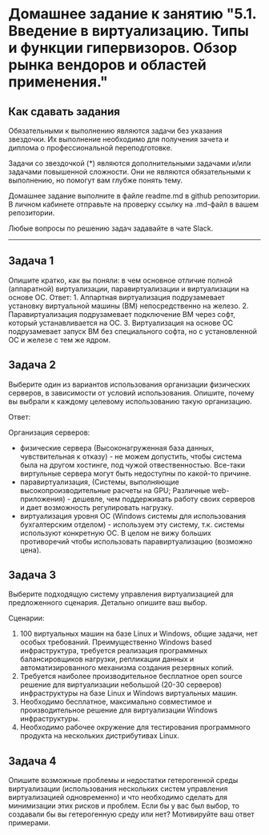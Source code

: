
# Домашнее задание к занятию "5.1. Введение в виртуализацию. Типы и функции гипервизоров. Обзор рынка вендоров и областей применения."


## Как сдавать задания

Обязательными к выполнению являются задачи без указания звездочки. Их выполнение необходимо для получения зачета и диплома о профессиональной переподготовке.

Задачи со звездочкой (*) являются дополнительными задачами и/или задачами повышенной сложности. Они не являются обязательными к выполнению, но помогут вам глубже понять тему.

Домашнее задание выполните в файле readme.md в github репозитории. В личном кабинете отправьте на проверку ссылку на .md-файл в вашем репозитории.

Любые вопросы по решению задач задавайте в чате Slack.

---

## Задача 1

Опишите кратко, как вы поняли: в чем основное отличие полной (аппаратной) виртуализации, паравиртуализации и виртуализации на основе ОС.
Ответ: 1. Аппартная виртуализация подрузамевает установку виртуальной машины (ВМ) непосредственно на железо.
2. Паравиртуализация подрузамевает подключение ВМ через софт, который устанавливается на ОС.
3. Виртуализация на основе ОС подрузамевает запуск ВМ без специального софта, но с установленной ОС и железе с тем же ядром.

## Задача 2

Выберите один из вариантов использования организации физических серверов, в зависимости от условий использования.
Опишите, почему вы выбрали к каждому целевому использованию такую организацию.

Ответ: 

Организация серверов:
- физические сервера (Высоконагруженная база данных, чувствительная к отказу) - не можем допустить, чтобы система была на другом хостинге, под чужой отвественностью. Все-таки виртульные сервера могут быть недоступны по какой-то причине. 
- паравиртуализация, (Системы, выполняющие высокопроизводительные расчеты на GPU; Различные web-приложения) - дешевле, чем поддерживать работу своих серверов и дает возможность регулировать нагрузку.
- виртуализация уровня ОС (Windows системы для использования бухгалтерским отделом) - используем эту систему, т.к. системы используют конкретную ОС. В целом не вижу больших противоречий чтобы использовать паравиртуализацию (возможно цена).


## Задача 3

Выберите подходящую систему управления виртуализацией для предложенного сценария. Детально опишите ваш выбор.

Сценарии:

1. 100 виртуальных машин на базе Linux и Windows, общие задачи, нет особых требований. Преимущественно Windows based инфраструктура, требуется реализация программных балансировщиков нагрузки, репликации данных и автоматизированного механизма создания резервных копий.
2. Требуется наиболее производительное бесплатное open source решение для виртуализации небольшой (20-30 серверов) инфраструктуры на базе Linux и Windows виртуальных машин.
3. Необходимо бесплатное, максимально совместимое и производительное решение для виртуализации Windows инфраструктуры.
4. Необходимо рабочее окружение для тестирования программного продукта на нескольких дистрибутивах Linux.

## Задача 4

Опишите возможные проблемы и недостатки гетерогенной среды виртуализации (использования нескольких систем управления виртуализацией одновременно) и что необходимо сделать для минимизации этих рисков и проблем. Если бы у вас был выбор, то создавали бы вы гетерогенную среду или нет? Мотивируйте ваш ответ примерами.
